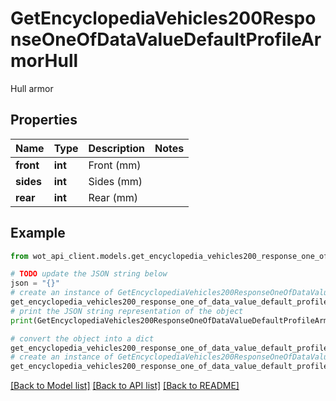 # GetEncyclopediaVehicles200ResponseOneOfDataValueDefaultProfileArmorHull

Hull armor

## Properties

Name | Type | Description | Notes
------------ | ------------- | ------------- | -------------
**front** | **int** | Front (mm) | 
**sides** | **int** | Sides (mm) | 
**rear** | **int** | Rear (mm) | 

## Example

```python
from wot_api_client.models.get_encyclopedia_vehicles200_response_one_of_data_value_default_profile_armor_hull import GetEncyclopediaVehicles200ResponseOneOfDataValueDefaultProfileArmorHull

# TODO update the JSON string below
json = "{}"
# create an instance of GetEncyclopediaVehicles200ResponseOneOfDataValueDefaultProfileArmorHull from a JSON string
get_encyclopedia_vehicles200_response_one_of_data_value_default_profile_armor_hull_instance = GetEncyclopediaVehicles200ResponseOneOfDataValueDefaultProfileArmorHull.from_json(json)
# print the JSON string representation of the object
print(GetEncyclopediaVehicles200ResponseOneOfDataValueDefaultProfileArmorHull.to_json())

# convert the object into a dict
get_encyclopedia_vehicles200_response_one_of_data_value_default_profile_armor_hull_dict = get_encyclopedia_vehicles200_response_one_of_data_value_default_profile_armor_hull_instance.to_dict()
# create an instance of GetEncyclopediaVehicles200ResponseOneOfDataValueDefaultProfileArmorHull from a dict
get_encyclopedia_vehicles200_response_one_of_data_value_default_profile_armor_hull_from_dict = GetEncyclopediaVehicles200ResponseOneOfDataValueDefaultProfileArmorHull.from_dict(get_encyclopedia_vehicles200_response_one_of_data_value_default_profile_armor_hull_dict)
```
[[Back to Model list]](../README.md#documentation-for-models) [[Back to API list]](../README.md#documentation-for-api-endpoints) [[Back to README]](../README.md)


